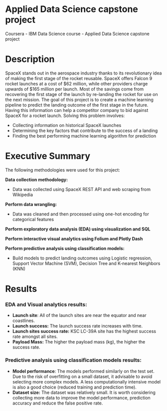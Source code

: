 # Applied Data Science capstone project
Coursera - IBM Data Science course - Applied Data Science capstone project
# Description
SpaceX stands out in the aerospace industry thanks to its revolutionary idea of making the first stage of the rocket reusable. SpaceX offers Falcon 9 rocket launches at a cost of $62 million, while other providers charge upwards of $165 million per launch. Most of the savings come from recovering the first stage of the launch by re-landing the rocket for use on the next mission.
The goal of this project is to create a machine learning pipeline to predict the landing outcome of the first stage in the future. Having this information can help a competitor company to bid against SpaceX for a rocket launch.
Solving this problem involves:
- Collecting information on historical SpaceX launches
- Determining the key factors that contribute to the success of a landing
- Finding the best performing machine learning algorithm for prediction

# Executive Summary
The following methodologies were used for this project:

**Data collection methodology:**
- Data was collected using SpaceX REST API and web scraping from Wikipedia 
  
**Perform data wrangling:**
- Data was cleaned and then processed using one-hot encoding for categorical features 

**Perform exploratory data analysis (EDA) using visualization and SQL**

**Perform interactive visual analytics using Folium and Plotly Dash** 

**Perform predictive analysis using classification models:** 
- Build models to predict landing outcomes using Logistic regression, Support Vector Machine (SVM), Decision Tree and K-nearest Neighbors (KNN)

# Results
  
### EDA and Visual analytics results:
- **Launch site**: All of the launch sites are near the equator and near coastlines.
- **Launch success:** The launch success rate increases with time.
- **Launch sites success rate:** KSC LC-39A site has the highest success rate amongst all sites.
- **Payload Mass:** The higher the payload mass (kg), the higher the success rate.
  
### Predictive analysis using classification models results:
- **Model performance**: The models performed similarly on the test set. Due to the risk of overfitting on a small dataset, it advisable to avoid selecting more complex models. A less computationally intensive model is also a good choice (reduced training and prediction time).
- **Dataset size:** The dataset was relatively small. It is worth considering collecting more data to improve the model performance, prediction accuracy and reduce the false positive rate. 

